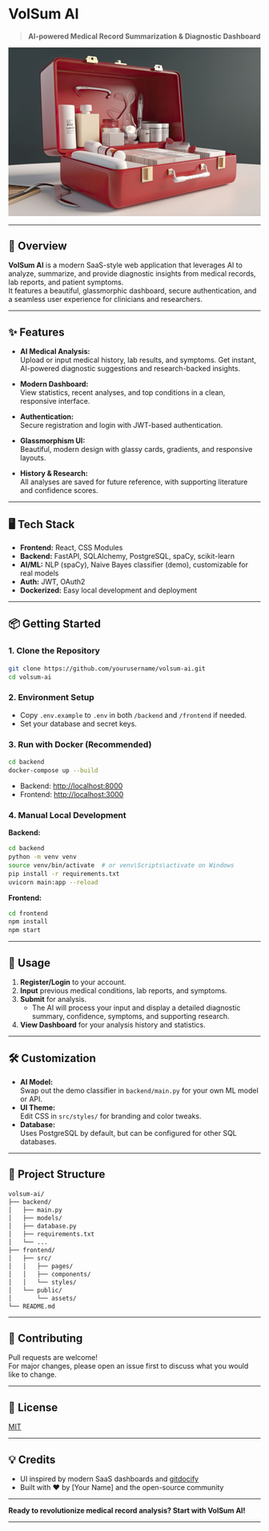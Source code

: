 # VolSum AI

> **AI-powered Medical Record Summarization & Diagnostic Dashboard**

![VolSum AI Screenshot](public/assets/web-pic.jpg)

---

## 🚀 Overview

**VolSum AI** is a modern SaaS-style web application that leverages AI to analyze, summarize, and provide diagnostic insights from medical records, lab reports, and patient symptoms.  
It features a beautiful, glassmorphic dashboard, secure authentication, and a seamless user experience for clinicians and researchers.

---

## ✨ Features

- **AI Medical Analysis:**  
  Upload or input medical history, lab results, and symptoms. Get instant, AI-powered diagnostic suggestions and research-backed insights.

- **Modern Dashboard:**  
  View statistics, recent analyses, and top conditions in a clean, responsive interface.

- **Authentication:**  
  Secure registration and login with JWT-based authentication.

- **Glassmorphism UI:**  
  Beautiful, modern design with glassy cards, gradients, and responsive layouts.

- **History & Research:**  
  All analyses are saved for future reference, with supporting literature and confidence scores.

---

## 🖥️ Tech Stack

- **Frontend:** React, CSS Modules
- **Backend:** FastAPI, SQLAlchemy, PostgreSQL, spaCy, scikit-learn
- **AI/ML:** NLP (spaCy), Naive Bayes classifier (demo), customizable for real models
- **Auth:** JWT, OAuth2
- **Dockerized:** Easy local development and deployment

---

## 📦 Getting Started

### 1. **Clone the Repository**
```bash
git clone https://github.com/yourusername/volsum-ai.git
cd volsum-ai
```

### 2. **Environment Setup**

- Copy `.env.example` to `.env` in both `/backend` and `/frontend` if needed.
- Set your database and secret keys.

### 3. **Run with Docker (Recommended)**
```bash
cd backend
docker-compose up --build
```
- Backend: [http://localhost:8000](http://localhost:8000)
- Frontend: [http://localhost:3000](http://localhost:3000)

### 4. **Manual Local Development**

**Backend:**
```bash
cd backend
python -m venv venv
source venv/bin/activate  # or venv\Scripts\activate on Windows
pip install -r requirements.txt
uvicorn main:app --reload
```

**Frontend:**
```bash
cd frontend
npm install
npm start
```

---

## 📝 Usage

1. **Register/Login** to your account.
2. **Input** previous medical conditions, lab reports, and symptoms.
3. **Submit** for analysis.  
   - The AI will process your input and display a detailed diagnostic summary, confidence, symptoms, and supporting research.
4. **View Dashboard** for your analysis history and statistics.

---

## 🛠️ Customization

- **AI Model:**  
  Swap out the demo classifier in `backend/main.py` for your own ML model or API.
- **UI Theme:**  
  Edit CSS in `src/styles/` for branding and color tweaks.
- **Database:**  
  Uses PostgreSQL by default, but can be configured for other SQL databases.

---

## 📁 Project Structure

```
volsum-ai/
├── backend/
│   ├── main.py
│   ├── models/
│   ├── database.py
│   ├── requirements.txt
│   └── ...
├── frontend/
│   ├── src/
│   │   ├── pages/
│   │   ├── components/
│   │   └── styles/
│   └── public/
│       └── assets/
└── README.md
```

---

## 🤝 Contributing

Pull requests are welcome!  
For major changes, please open an issue first to discuss what you would like to change.

---

## 📄 License

[MIT](LICENSE)

---

## 💡 Credits

- UI inspired by modern SaaS dashboards and [gitdocify](https://gitdocify.com/)
- Built with ❤️ by [Your Name] and the open-source community

---

**Ready to revolutionize medical record analysis? Start with VolSum AI!**

---
